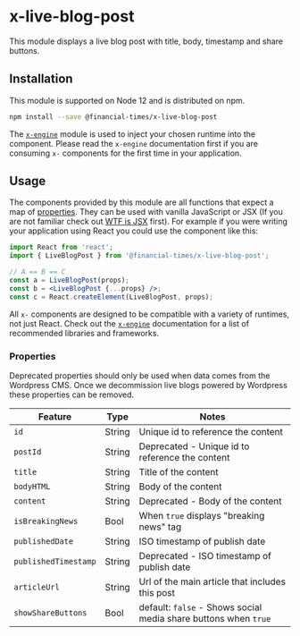# x-live-blog-post

This module displays a live blog post with title, body, timestamp and share buttons.


## Installation

This module is supported on Node 12 and is distributed on npm.

```bash
npm install --save @financial-times/x-live-blog-post
```

The [`x-engine`][engine] module is used to inject your chosen runtime into the component. Please read the `x-engine` documentation first if you are consuming `x-` components for the first time in your application.

[engine]: https://github.com/Financial-Times/x-dash/tree/master/packages/x-engine


## Usage

The components provided by this module are all functions that expect a map of [properties](#properties). They can be used with vanilla JavaScript or JSX (If you are not familiar check out [WTF is JSX][jsx-wtf] first). For example if you were writing your application using React you could use the component like this:

```jsx
import React from 'react';
import { LiveBlogPost } from '@financial-times/x-live-blog-post';

// A == B == C
const a = LiveBlogPost(props);
const b = <LiveBlogPost {...props} />;
const c = React.createElement(LiveBlogPost, props);
```

All `x-` components are designed to be compatible with a variety of runtimes, not just React. Check out the [`x-engine`][engine] documentation for a list of recommended libraries and frameworks.

[jsx-wtf]: https://jasonformat.com/wtf-is-jsx/

### Properties

Deprecated properties should only be used when data comes from the Wordpress CMS.
Once we decommission live blogs powered by Wordpress these properties can be removed.

Feature             | Type   | Notes
--------------------|--------|----------------------------
`id`                | String | Unique id to reference the content
`postId`            | String | Deprecated - Unique id to reference the content
`title`             | String | Title of the content
`bodyHTML`          | String | Body of the content
`content`           | String | Deprecated - Body of the content
`isBreakingNews`    | Bool   | When `true` displays "breaking news" tag
`publishedDate`     | String | ISO timestamp of publish date
`publishedTimestamp`| String | Deprecated - ISO timestamp of publish date
`articleUrl`        | String | Url of the main article that includes this post
`showShareButtons`  | Bool   | default: `false` - Shows social media share buttons when `true`
